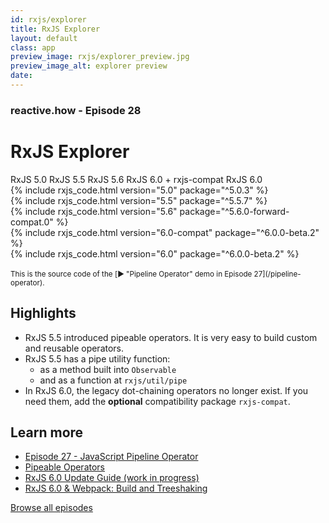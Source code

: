 ```yaml
---
id: rxjs/explorer
title: RxJS Explorer
layout: default
class: app
preview_image: rxjs/explorer_preview.jpg
preview_image_alt: explorer preview
date:
---
```


<h3>reactive.how - Episode 28</h3>

<h1 class="ui header">RxJS Explorer</h1>

<div class="ui secondary stackable menu">
<a class="item" data-tab="v5.0">RxJS 5.0</a>
<a class="item" data-tab="v5.5">RxJS 5.5</a>
<a class="item" data-tab="v5.6">RxJS 5.6</a>
<a class="item" data-tab="v6.0-compat">RxJS 6.0 + rxjs-compat</a>
<a class="item active" data-tab="v6.0">RxJS 6.0</a>
</div>

<div class="ui tab" data-tab="v5.0">
{% include rxjs_code.html version="5.0" package="^5.0.3" %}
</div>
<div class="ui tab" data-tab="v5.5">
{% include rxjs_code.html version="5.5" package="^5.5.7" %}
</div>
<div class="ui tab" data-tab="v5.6">
{% include rxjs_code.html version="5.6" package="^5.6.0-forward-compat.0" %}
</div>
<div class="ui tab" data-tab="v6.0-compat">
{% include rxjs_code.html version="6.0-compat" package="^6.0.0-beta.2" %}
</div>
<div class="ui tab active" data-tab="v6.0">
{% include rxjs_code.html version="6.0" package="^6.0.0-beta.2" %}
</div>

<script
  src="https://code.jquery.com/jquery-3.1.1.min.js"
  integrity="sha256-hVVnYaiADRTO2PzUGmuLJr8BLUSjGIZsDYGmIJLv2b8="
  crossorigin="anonymous"></script>

<script src="/lib/semantic/dist/components/tab.min.js"></script>

<script>$('.menu .item').tab();</script>

<br/>
<small>This is the source code of the [▶️ "Pipeline Operator" demo in Episode 27](/pipeline-operator).</small>

## Highlights

* RxJS 5.5 introduced pipeable operators. It is very easy to build custom and reusable operators.
* RxJS 5.5 has a pipe utility function:
  * as a method built into `Observable`
  * and as a function at `rxjs/util/pipe`
* In RxJS 6.0, the legacy dot-chaining operators no longer exist. If you need them, add the **optional** compatibility package `rxjs-compat`.

## Learn more

* [Episode 27 - JavaScript Pipeline Operator](/pipeline-operator)
* [Pipeable Operators](https://github.com/ReactiveX/rxjs/blob/master/doc/pipeable-operators.md) <i class="icon small external alternate"></i>
* [RxJS 6.0 Update Guide (work in progress)](https://goo.gl/osWFzo) <i class="icon small external alternate"></i>
* [RxJS 6.0 & Webpack: Build and Treeshaking](https://github.com/ReactiveX/rxjs/blob/master/doc/pipeable-operators.md#build-and-treeshaking) <i class="icon small external alternate"></i>

<a class="ui tiny pink button" href="/">
    <i class="block layout icon"></i> Browse all episodes
</a>
